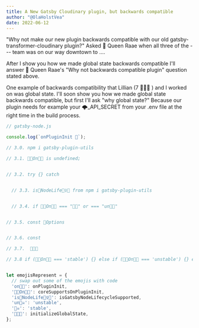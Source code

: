 ```yaml
---
title: A New Gatsby Cloudinary plugin, but backwards compatible
author: "@OlaHolstVea"
date: 2022-06-12
---
```


"Why not make our new plugin backwards compatible with our old gatsby-transformer-cloudinary plugin?" Asked 👑 Queen Raae when all three of the  --- team was on our way downtown to ....

After I show you how we made global state backwards compatible I'll answer 👑 Queen Raae's "Why not backwards compatible plugin"  question stated above.

One example of backwards compatibility that Lillian (7 🏴‍☠️👸 ) and I worked on was global state. I'll soon show you how we made global state backwards compatible, but first I'll ask "why global state?" Because our plugin needs for example your 🌩️_API_SECRET from your .env file at the right time in the build process.

```js
// gatsby-node.js

console.log(`onPluginInit 😬`);

// 3.0. npm i gatsby-plugin-utils

// 3.1. 💩🐸On🔌👸 is undefined;


// 3.2. try {} catch


  // 3.3. is💜NodeLife🚴‍♀️🐸 from npm i gatsby-plugin-utils


  // 3.4. if 💩🐸On🔌👸 === "🏴‍☠️" or === "un🏴‍☠️"


// 3.5. const 🔌Options


// 3.6. const

// 3.7.  👸🌐🌀

// 3.8 if (💩🐸On🔌👸 === 'stable') {} else if (💩🐸On🔌👸 === 'unstable') {} else {}


let emojisRepresent = {
  // swap out some of the emojis with code
  'on🔌👸': onPluginInit,
  '💩🐸On🔌👸': coreSupportsOnPluginInit,
  'is💜NodeLife🚴‍♀️🐸': isGatsbyNodeLifecycleSupported,
  'un🏴‍☠️': 'unstable',
  '🏴‍☠️': 'stable',
  '👸🌐🌀': initializeGlobalState,
};
```

